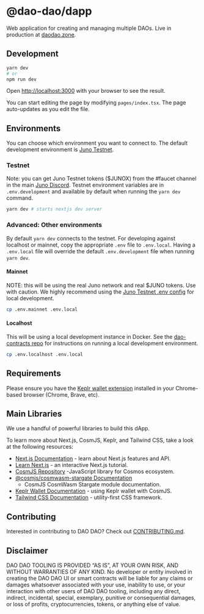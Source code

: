 # @dao-dao/dapp

Web application for creating and managing multiple DAOs. Live in production at
[daodao.zone](https://daodao.zone).

## Development

```bash
yarn dev
# or
npm run dev
```

Open [http://localhost:3000](http://localhost:3000) with your browser to see the
result.

You can start editing the page by modifying `pages/index.tsx`. The page
auto-updates as you edit the file.

## Environments

You can choose which environment you want to connect to. The default development
environment is [Juno Testnet](#testnet).

### Testnet

Note: you can get Juno Testnet tokens ($JUNOX) from the #faucet channel in the
main [Juno Discord](https://discord.com/invite/QcWPfK4gJ2). Testnet environment
variables are in `.env.development` and available by default when running the
`yarn dev` command.

```bash
yarn dev # starts nextjs dev server
```

### Advanced: Other environments

By default `yarn dev` connects to the testnet. For developing against localhost
or mainnet, copy the appropriate `.env` file to `.env.local`. Having a
`.env.local` file will override the default `.env.development` file when running
`yarn dev`.

#### Mainnet

NOTE: this will be using the real Juno network and real $JUNO tokens. Use with
caution. We highly recommend using the [Juno Testnet .env config](#testnet) for
local development.

```bash
cp .env.mainnet .env.local
```

#### Localhost

This will be using a local development instance in Docker. See the
[dao-contracts
repo](https://github.com/DA0-DA0/dao-contracts#deploying-in-a-development-environment)
for instructions on running a local development environment.

```bash
cp .env.localhost .env.local
```

## Requirements

Please ensure you have the [Keplr wallet
extension](https://chrome.google.com/webstore/detail/keplr/dmkamcknogkgcdfhhbddcghachkejeap)
installed in your Chrome-based browser (Chrome, Brave, etc).

## Main Libraries

We use a handful of powerful libraries to build this dApp.

To learn more about Next.js, CosmJS, Keplr, and Tailwind CSS, take a look at the
following resources:

- [Next.js Documentation](https://nextjs.org/docs) - learn about Next.js
  features and API.
- [Learn Next.js](https://nextjs.org/learn) - an interactive Next.js tutorial.
- [CosmJS Repository](https://github.com/cosmos/cosmjs) -JavaScript library for
  Cosmos ecosystem.
- [@cosmjs/cosmwasm-stargate
  Documentation](https://cosmos.github.io/cosmjs/latest/cosmwasm-stargate/modules.html)
  - CosmJS CosmWasm Stargate module documentation.
- [Keplr Wallet Documentation](https://docs.keplr.app/api/cosmjs.html) - using
  Keplr wallet with CosmJS.
- [Tailwind CSS Documentation](https://tailwindcss.com/docs) - utility-first CSS
  framework.

## Contributing

Interested in contributing to DAO DAO? Check out
[CONTRIBUTING.md](../../CONTRIBUTING.md).

## Disclaimer

DAO DAO TOOLING IS PROVIDED “AS IS”, AT YOUR OWN RISK, AND WITHOUT WARRANTIES OF
ANY KIND. No developer or entity involved in creating the DAO DAO UI or smart
contracts will be liable for any claims or damages whatsoever associated with
your use, inability to use, or your interaction with other users of DAO DAO
tooling, including any direct, indirect, incidental, special, exemplary,
punitive or consequential damages, or loss of profits, cryptocurrencies, tokens,
or anything else of value.
